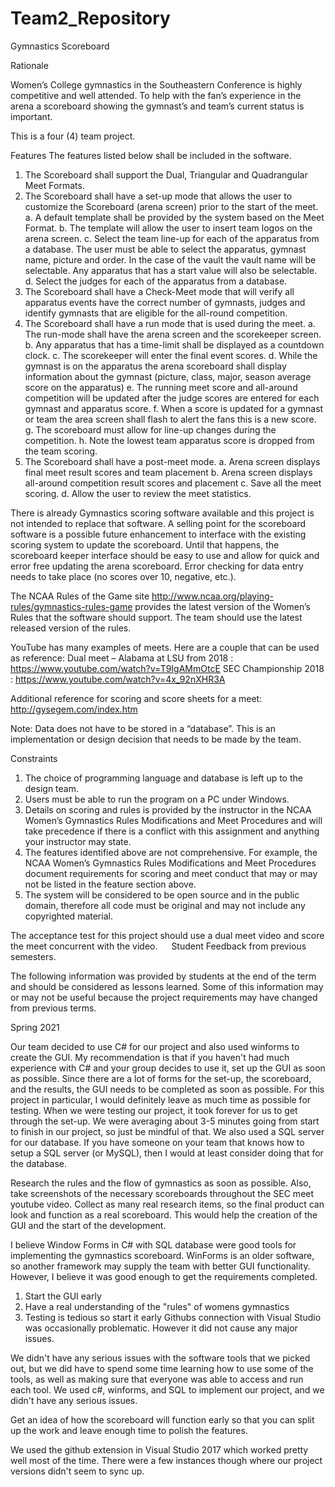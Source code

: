 # Team2_Repository
Gymnastics Scoreboard

Rationale

Women’s College gymnastics in the Southeastern Conference is highly competitive and well attended. To help with the fan’s experience in the arena a scoreboard showing the gymnast’s and team’s current status is important. 

This is a four (4) team project. 

Features
The features listed below shall be included in the software.
1.	The Scoreboard shall support the Dual, Triangular and Quadrangular Meet Formats. 
2.	The Scoreboard shall have a set-up mode that allows the user to customize the Scoreboard (arena screen) prior to the start of the meet. 
a.	A default template shall be provided by the system based on the Meet Format. 
b.	The template will allow the user to insert team logos on the arena screen.
c.	Select the team line-up for each of the apparatus from a database. The user must be able to select the apparatus, gymnast name, picture and order. In the case of the vault the vault name will be selectable. Any apparatus that has a start value will also be selectable.
d.	Select the judges for each of the apparatus from a database. 
3.	The Scoreboard shall have a Check-Meet mode that will verify all apparatus events have the correct number of gymnasts, judges and identify gymnasts that are eligible for the all-round competition. 
4.	The Scoreboard shall have a run mode that is used during the meet.
a.	The run-mode shall have the arena screen and the scorekeeper screen. 
b.	Any apparatus that has a time-limit shall be displayed as a countdown clock.
c.	The scorekeeper will enter the final event scores.
d.	While the gymnast is on the apparatus the arena scoreboard shall display information about the gymnast (picture, class, major, season average score on the apparatus)
e.	The running meet score and all-around competition will be updated after the judge scores are entered for each gymnast and apparatus score. 
f.	When a score is updated for a gymnast or team the area screen shall flash to alert the fans this is a new score. 
g.	The scoreboard must allow for line-up changes during the competition. 
h.	Note the lowest team apparatus score is dropped from the team scoring. 
5.	The Scoreboard shall have a post-meet mode.
a.	Arena screen displays final meet result scores and team placement
b.	Arena screen displays all-around competition result scores and placement
c.	Save all the meet scoring.
d.	Allow the user to review the meet statistics.


There is already Gymnastics scoring software available and this project is not intended to replace that software. A selling point for the scoreboard software is a possible future enhancement to interface with the existing scoring system to update the scoreboard. Until that happens, the scoreboard keeper interface should be easy to use and allow for quick and error free updating the arena scoreboard. Error checking for data entry needs to take place (no scores over 10, negative, etc.). 

The NCAA Rules of the Game site http://www.ncaa.org/playing-rules/gymnastics-rules-game provides the latest version of the Women’s Rules that the software should support. The team should use the latest released version of the rules. 

YouTube has many examples of meets. Here are a couple that can be used as reference:
Dual meet – Alabama at LSU from 2018 : https://www.youtube.com/watch?v=T9IgAMmOtcE 
SEC Championship 2018 : https://www.youtube.com/watch?v=4x_92nXHR3A 

Additional reference for scoring and score sheets for a meet: http://gysegem.com/index.htm 

Note: Data does not have to be stored in a “database”. This is an implementation or design decision that needs to be made by the team. 


Constraints
1.	The choice of programming language and database is left up to the design team.
2.	Users must be able to run the program on a PC under Windows.
3.	Details on scoring and rules is provided by the instructor in the NCAA Women’s Gymnastics Rules Modifications and Meet Procedures and will take precedence if there is a conflict with this assignment and anything your instructor may state. 
4.	The features identified above are not comprehensive. For example, the NCAA Women’s Gymnastics Rules Modifications and Meet Procedures document requirements for scoring and meet conduct that may or may not be listed in the feature section above. 
5.	The system will be considered to be open source and in the public domain, therefore all code must be original and may not include any copyrighted material.

The acceptance test for this project should use a dual meet video and score the meet concurrent with the video. 
 
Student Feedback from previous semesters. 

The following information was provided by students at the end of the term and should be considered as lessons learned. Some of this information may or may not be useful because the project requirements may have changed from previous terms. 

Spring 2021

Our team decided to use C# for our project and also used winforms to create the GUI. My recommendation is that if you haven't had much experience with C# and your group decides to use it, set up the GUI as soon as possible. Since there are a lot of forms for the set-up, the scoreboard, and the results, the GUI needs to be completed as soon as possible. For this project in particular, I would definitely leave as much time as possible for testing. When we were testing our project, it took forever for us to get through the set-up. We were averaging about 3-5 minutes going from start to finish in our project, so just be mindful of that. We also used a SQL server for our database. If you have someone on your team that knows how to setup a SQL server (or MySQL), then I would at least consider doing that for the database.

Research the rules and the flow of gymnastics as soon as possible. Also, take screenshots of the necessary scoreboards throughout the SEC meet youtube video. Collect as many real research items, so the final product can look and function as a real scoreboard. This would help the creation of the GUI and the start of the development.

I believe Window Forms in C# with SQL database were good tools for implementing the gymnastics scoreboard. WinForms is an older software, so another framework may supply the team with better GUI functionality. However, I believe it was good enough to get the requirements completed.

1. Start the GUI early
2. Have a real understanding of the "rules" of womens gymnastics
3. Testing is tedious so start it early
Githubs connection with Visual Studio was occasionally problematic. However it did not cause any major issues.

We didn't have any serious issues with the software tools that we picked out, but we did have to spend some time learning how to use some of the tools, as well as making sure that everyone was able to access and run each tool. We used c#, winforms, and SQL to implement our project, and we didn't have any serious issues. 

Get an idea of how the scoreboard will function early so that you can split up the work and leave enough time to polish the features.

We used the github extension in Visual Studio 2017 which worked pretty well most of the time. There were a few instances though where our project versions didn't seem to sync up.
